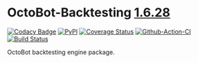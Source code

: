 # OctoBot-Backtesting [1.6.28](https://github.com/Drakkar-Software/OctoBot-Backtesting/blob/master/CHANGELOG.md)
[![Codacy Badge](https://api.codacy.com/project/badge/Grade/aa0b156e99604b3c98923fffeaea6a49)](https://app.codacy.com/gh/Drakkar-Software/OctoBot-Backtesting?utm_source=github.com&utm_medium=referral&utm_content=Drakkar-Software/OctoBot-Backtesting&utm_campaign=Badge_Grade_Dashboard)
[![PyPI](https://img.shields.io/pypi/v/OctoBot-Backtesting.svg)](https://pypi.python.org/pypi/OctoBot-Backtesting/)
[![Coverage Status](https://coveralls.io/repos/github/Drakkar-Software/OctoBot-Backtesting/badge.svg?branch=master)](https://coveralls.io/github/Drakkar-Software/OctoBot-Backtesting?branch=master)
[![Github-Action-CI](https://github.com/Drakkar-Software/OctoBot-Backtesting/workflows/OctoBot-Backtesting-CI/badge.svg)](https://github.com/Drakkar-Software/OctoBot-Backtesting/actions)
[![Build Status](https://cloud.drone.io/api/badges/Drakkar-Software/OctoBot-Backtesting/status.svg)](https://cloud.drone.io/Drakkar-Software/OctoBot-Backtesting)

OctoBot backtesting engine package.
